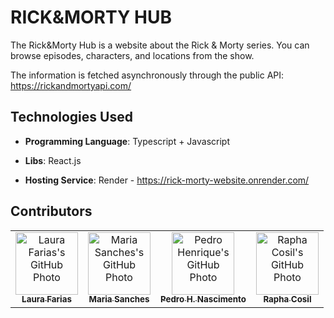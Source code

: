 # RICK&MORTY HUB


The Rick&Morty Hub is a website about the Rick & Morty series. You can browse episodes, characters, and locations from the show. 

The information is fetched asynchronously through the public API: https://rickandmortyapi.com/

## Technologies Used

- **Programming Language**: Typescript + Javascript

- **Libs**: React.js

- **Hosting Service**: Render - https://rick-morty-website.onrender.com/


## Contributors

<table>
  <tr>
  <td align="center">
      <a href="https://github.com/laura4343" title="Laura Farias's Profile">
        <img src="https://github.com/laura4343.png" width="100px;" alt="Laura Farias's GitHub Photo"/><br>
        <sub>
          <b>Laura Farias</b>
        </sub>
      </a>
    </td>
    <td align="center">
      <a href="https://github.com/MariaMsschs" title="Maria Sanches's Profile">
        <img src="https://github.com/MariaMsschs.png" width="100px;" alt="Maria Sanches's GitHub Photo"/><br>
        <sub>
          <b>Maria Sanches</b>
        </sub>
      </a>
    </td>
    <td align="center">
      <a href="https://github.com/pedroggwp" title="Pedro H. Nascimento's Profile">
        <img src="https://github.com/pedroggwp.png" width="100px;" alt="Pedro Henrique's GitHub Photo"/><br>
        <sub>
          <b>Pedro H. Nascimento</b>
        </sub>
      </a>
    </td>
    <td align="center">
      <a href="https://github.com/RaphaCosil" title="Rapha Cosil's Profile">
        <img src="https://github.com/RaphaCosil.png" width="100px;" alt="Rapha Cosil's GitHub Photo"/><br>
        <sub>
          <b>Rapha Cosil</b>
        </sub>
      </a>
    </td>
  </tr>
</table>
